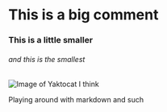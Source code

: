 # This is a big comment
### This is a little smaller
###### and this is the smallest

![Image of Yaktocat I think](https://octodex.github.com/images/yaktocat.png)

Playing around with markdown and such
